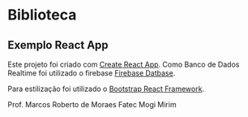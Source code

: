 # Biblioteca 
## Exemplo React App

Este projeto foi criado com [Create React App](https://github.com/facebook/create-react-app). Como Banco de Dados Realtime foi utilizado o firebase [Firebase Datbase](https://firebase.google.com/docs/).

Para estilização foi utilizado o [Bootstrap React Framework](https://react-bootstrap.github.io/).

Prof. Marcos Roberto de Moraes
Fatec Mogi Mirim






